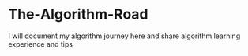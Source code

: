 # The-Algorithm-Road
I will document my algorithm journey here and share algorithm learning experience and tips
